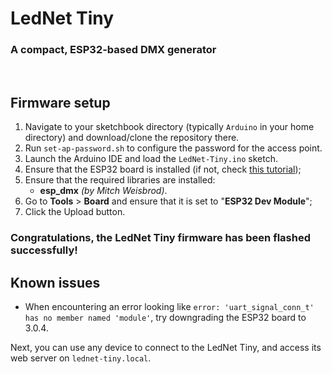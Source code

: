 # LedNet Tiny
### A compact, ESP32-based DMX generator
<br>

## Firmware setup
1. Navigate to your sketchbook directory (typically `Arduino` in your home directory) and download/clone the repository there.
2. Run `set-ap-password.sh` to configure the password for the access point.
3. Launch the Arduino IDE and load the `LedNet-Tiny.ino` sketch.
4. Ensure that the ESP32 board is installed (if not, check [this tutorial](https://randomnerdtutorials.com/installing-esp32-arduino-ide-2-0/));
5. Ensure that the required libraries are installed:
    - **esp_dmx** *(by Mitch Weisbrod)*.
6. Go to **Tools** > **Board** and ensure that it is set to "**ESP32 Dev Module**";
7. Click the Upload button.

### Congratulations, the LedNet Tiny firmware has been flashed successfully!

## Known issues
- When encountering an error looking like `error: 'uart_signal_conn_t' has no member named 'module'`, try downgrading the ESP32 board to 3.0.4.

Next, you can use any device to connect to the LedNet Tiny, and access its web server on `lednet-tiny.local`.
